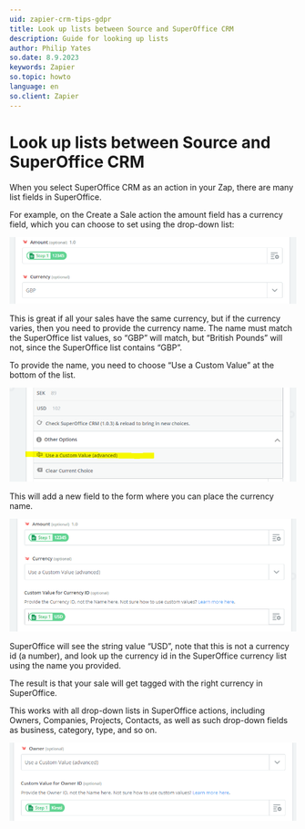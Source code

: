 ```yaml
---
uid: zapier-crm-tips-gdpr
title: Look up lists between Source and SuperOffice CRM
description: Guide for looking up lists
author: Philip Yates
so.date: 8.9.2023
keywords: Zapier
so.topic: howto
language: en
so.client: Zapier
---
```


# Look up lists between Source and SuperOffice CRM

When you select SuperOffice CRM as an action in your Zap, there are many list fields in SuperOffice.

For example, on the Create a Sale action the amount field has a currency field, which you can choose to set using the drop-down list:

![Currency Field][img1]

This is great if all your sales have the same currency, but if the currency varies, then you need to provide the currency name. The name must match the SuperOffice list values, so “GBP” will match, but “British Pounds” will not, since the SuperOffice list contains “GBP”.

To provide the name, you need to choose “Use a Custom Value” at the bottom of the list.

![Use a Custon Value][img2]

This will add a new field to the form where you can place the currency name.

![Custom Value for Currency ID][img3]

SuperOffice will see the string value “USD”, note that this is not a currency id (a number), and look up the currency id in the SuperOffice currency list using the name you provided.

The result is that your sale will get tagged with the right currency in SuperOffice.

This works with all drop-down lists in SuperOffice actions, including Owners, Companies, Projects, Contacts, as well as such drop-down fields as business, category, type, and so on.

![Provide Owner ID for Custom Value][img4]

[img1]:media/create-sale.png
[img2]:media/custom-value.png
[img3]:media/currency-name.png
[img4]:media/owner-id.png